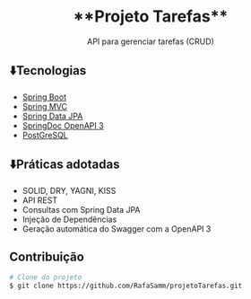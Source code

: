 <h1 align="center">**<b>Projeto Tarefas</b>**</h1>
<p align="center">API para gerenciar tarefas (CRUD) </p>

## ⬇️Tecnologias
- [Spring Boot](https://spring.io/projects/spring-boot)
- [Spring MVC](https://docs.spring.io/spring-framework/reference/web/webmvc.html)
- [Spring Data JPA](https://spring.io/projects/spring-data-jpa)
- [SpringDoc OpenAPI 3](https://springdoc.org/v2/#spring-webflux-support)
- [PostGreSQL](https://www.postgresql.org/download/)

## ⬇️Práticas adotadas
- SOLID, DRY, YAGNI, KISS
- API REST
- Consultas com Spring Data JPA
- Injeção de Dependências
- Geração automática do Swagger com a OpenAPI 3

## Contribuição 
```bash
# Clone do projeto
$ git clone https://github.com/RafaSamm/projetoTarefas.git
